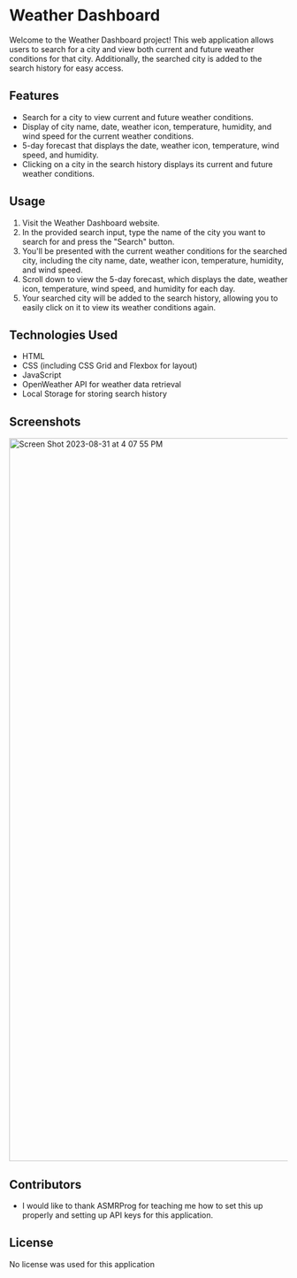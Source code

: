 # Weather Dashboard

Welcome to the Weather Dashboard project! This web application allows users to search for a city and view both current and future weather conditions for that city. Additionally, the searched city is added to the search history for easy access.

## Features

- Search for a city to view current and future weather conditions.
- Display of city name, date, weather icon, temperature, humidity, and wind speed for the current weather conditions.
- 5-day forecast that displays the date, weather icon, temperature, wind speed, and humidity.
- Clicking on a city in the search history displays its current and future weather conditions.

## Usage

1. Visit the Weather Dashboard website.
2. In the provided search input, type the name of the city you want to search for and press the "Search" button.
3. You'll be presented with the current weather conditions for the searched city, including the city name, date, weather icon, temperature, humidity, and wind speed.
4. Scroll down to view the 5-day forecast, which displays the date, weather icon, temperature, wind speed, and humidity for each day.
5. Your searched city will be added to the search history, allowing you to easily click on it to view its weather conditions again.

## Technologies Used

- HTML
- CSS (including CSS Grid and Flexbox for layout)
- JavaScript
- OpenWeather API for weather data retrieval
- Local Storage for storing search history

## Screenshots

<img width="1308" alt="Screen Shot 2023-08-31 at 4 07 55 PM" src="https://github.com/Hsolojr/Weather_Dashboard/assets/139496108/dfeeedcb-abbf-4ac9-8fd5-1a73260f6400">

## Contributors

- I would like to thank ASMRProg for teaching me how to set this up properly and setting up API keys for this application. 

## License

No license was used for this application 